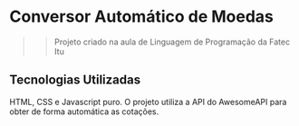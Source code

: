 # Conversor Automático de Moedas
>> Projeto criado na aula de Linguagem de Programação da Fatec Itu

## Tecnologias Utilizadas
HTML, CSS e Javascript puro.
O projeto utiliza a API do AwesomeAPI para obter de forma automática as cotações.
